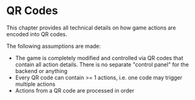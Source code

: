 # QR Codes

This chapter provides all technical details on how game actions are encoded into QR codes.

The following assumptions are made:

- The game is completely modified and controlled via QR codes that contain all action details. There is no separate "control panel" for the backend or anything
- Every QR code can contain >= 1 actions, i.e. one code may trigger multiple actions
- Actions from a QR code are processed in order
